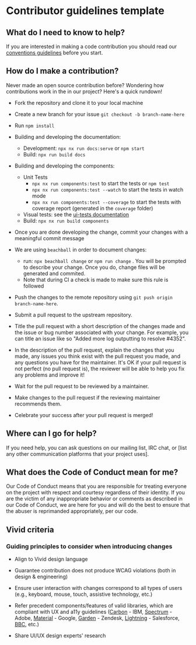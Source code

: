 # Contributor guidelines template

## What do I need to know to help?

If you are interested in making a code contribution you should read our [conventions guidelines](../docs/conventions/readme.md) before you start.

## How do I make a contribution?

Never made an open source contribution before? Wondering how contributions work in the in our project? Here's a quick rundown!

- Fork the repository and clone it to your local machine

- Create a new branch for your issue `git checkout -b branch-name-here`

- Run `npm install`

- Building and developing the documentation:
  - Development: `npx nx run docs:serve` or `npm start`
  - Build: `npx run build docs`

- Building and developing the components:
  - Unit Tests
    - `npx nx run components:test` to start the tests or `npm test`
    - `npx nx run components:test --watch` to start the tests in watch mode
    - `npx nx run components:test --coverage` to start the tests with coverage report (generated in the `coverage` folder)
  - Visual tests: see the [ui-tests documentation](../docs/ui-tests/readme.md)
  - Build: `npx nx run build components`

- Once you are done developing the change, commit your changes with a meaningful commit message

- We are using `beachball` in order to document changes:
  - run: `npx beachball change` or `npm run change` . You will be prompted to describe your change. Once you do, change files will be generated and commited.
  - Note that during CI a check is made to make sure this rule is followed

- Push the changes to the remote repository using `git push origin branch-name-here`.

- Submit a pull request to the upstream repository.

- Title the pull request with a short description of the changes made and the issue or bug number associated with your change. For example, you can title an issue like so "Added more log outputting to resolve #4352".

- In the description of the pull request, explain the changes that you made, any issues you think exist with the pull request you made, and any questions you have for the maintainer. It's OK if your pull request is not perfect (no pull request is), the reviewer will be able to help you fix any problems and improve it!

- Wait for the pull request to be reviewed by a maintainer.

- Make changes to the pull request if the reviewing maintainer recommends them.

- Celebrate your success after your pull request is merged!

## Where can I go for help?

If you need help, you can ask questions on our mailing list, IRC chat, or [list any other communication platforms that your project uses].

## What does the Code of Conduct mean for me?

Our Code of Conduct means that you are responsible for treating everyone on the project with respect and courtesy regardless of their identity. If you are the victim of any inappropriate behavior or comments as described in our Code of Conduct, we are here for you and will do the best to ensure that the abuser is reprimanded appropriately, per our code.

## Vivid criteria

### Guiding principles to consider when introducing changes

- Align to Vivid design language

- Guarantee contribution does not produce WCAG violations (both in design & engineering)

- Ensure user interaction with changes correspond to all types of users (e.g., keyboard, mouse, touch, assistive technology, etc.)

- Refer precedent components/features of valid libraries, which are compliant with UX and a11y guidelines ([Carbon](https://www.carbondesignsystem.com/components/overview/) - IBM, [Spectrum](https://spectrum.adobe.com/) - Adobe, [Material](https://material.io/components?platform=web) - Google, [Garden](https://garden.zendesk.com/) - Zendesk, [Lightning](https://www.lightningdesignsystem.com/) - Salesforce, [BBC](https://www.bbc.co.uk/gel/guidelines/category/design-patterns), etc.)

- Share UI/UX design experts' research
